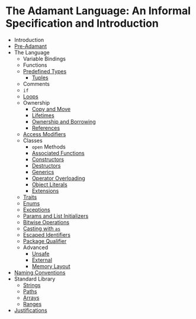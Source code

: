 # The Adamant Language: An Informal Specification and Introduction

  * Introduction
  * [Pre-Adamant](pre-adamant.md)
  * The Language
    * Variable Bindings
	* Functions
    * [Predefined Types](predefined-types.md)
      * [Tuples](tuples.md)
    * Comments
	* `if`
	* [Loops](loops.md)
	* Ownership
      * [Copy and Move](copy-and-move.md)
      * [Lifetimes](lifetimes.md)
      * [Ownership and Borrowing](ownership-and-borrowing.md)
	  * [References](references.md)
    * [Access Modifiers](access-modifiers.md)
    * Classes
      * `open` Methods
      * [Associated Functions](associated-functions.md)
      * [Constructors](constructors.md)
      * [Destructors](destructors.md)
      * [Generics](generics.md)
      * [Operator Overloading](operator-overloading.md)
      * [Object Literals](object-literals.md)
      * [Extensions](extensions.md)
    * [Traits](traits.md)
    * [Enums](enums.md)
    * [Exceptions](exceptions.md)
    * [Params and List Initializers](params-and-list-initializers.md)
    * [Bitwise Operations](bitwise-operations.md)
    * [Casting with `as`](casting.md)
	* [Escaped Identifiers](escaped-identifiers.md)
	* [Package Qualifier](package-qualifier.md)
	* Advanced
      * [Unsafe](unsafe.md)
      * [External](external.md)
      * [Memory Layout](memory-layout.md)
  * [Naming Conventions](naming-conventions.md)
  * Standard Library
    * [Strings](strings.md)
    * [Paths](paths.md)
    * [Arrays](arrays.md)
	* [Ranges](ranges.md)
  * [Justifications](justifications.md)